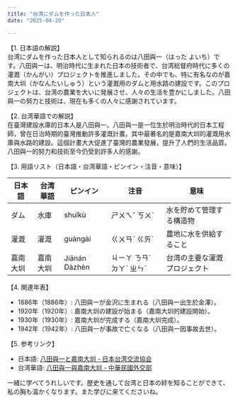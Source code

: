 ```yaml
---
title: "台湾にダムを作った日本人"
date: "2025-04-20"

---
```


【1. 日本語の解説】  
台湾にダムを作った日本人として知られるのは八田與一（はった よいち）です。八田與一は、明治時代に生まれた日本の技術者で、台湾総督府時代に多くの灌漑（かんがい）プロジェクトを推進しました。その中でも、特に有名なのが嘉南大圳（かなんたいしゅう）という灌漑用のダムと用水路の建設です。このプロジェクトは、台湾の農業を大いに発展させ、人々の生活を豊かにしました。八田與一の努力と技術は、現在も多くの人々に感謝されています。

【2. 台湾華語での解説】  
在臺灣建設水庫的日本人是八田與一。八田與一是一位生於明治時代的日本工程師，曾在日治時期的臺灣推動許多灌溉計畫。其中最著名的是嘉南大圳的灌溉用水庫與水路的建設。這個計畫大大促進了臺灣的農業發展，提升了人們的生活品質。八田與一的努力和技術至今仍受到許多人的感謝。

【3. 用語リスト（日本語・台湾華語・ピンイン・注音・意味）】  

| 日本語   | 台湾華語 | ピンイン  | 注音    | 意味                       |
|----------|----------|-----------|---------|----------------------------|
| ダム     | 水庫     | shuǐkù    | ㄕㄨㄟˇ ㄎㄨˋ | 水を貯めて管理する構造物 |
| 灌漑     | 灌溉     | guàngài   | ㄍㄨㄢˋ ㄍㄞˋ | 農地に水を供給すること   |
| 嘉南大圳 | 嘉南大圳 | Jiānán Dàzhèn | ㄐㄧㄚ ㄋㄢˊ ㄉㄚˋ ㄓㄣˋ | 台湾の主要な灌漑プロジェクト |

【4. 関連年表】  

- 1886年（1886年）: 八田與一が金沢に生まれる（八田與一出生於金澤）。
- 1920年（1920年）: 嘉南大圳の建設が始まる（嘉南大圳的建設開始）。
- 1930年（1930年）: 嘉南大圳が完成する（嘉南大圳完成）。
- 1942年（1942年）: 八田與一が事故で亡くなる（八田與一因事故去世）。

【5. 参考リンク】  

- 日本語: [八田與一と嘉南大圳 - 日本台湾交流協会](https://www.koryu.or.jp/koryu-web/issue/2002/04/meiji.html)
- 台湾華語: [八田與一與嘉南大圳 - 中華民國外交部](https://www.taiwanembassy.org/jp/post/231.html)

一緒に学べてうれしいです。歴史を通して台湾と日本の絆を知ることができて、私の胸も温かくなります。また学びに来てくださいね。
